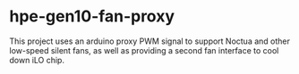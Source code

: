 # hpe-gen10-fan-proxy
This project uses an arduino proxy PWM signal to support Noctua and other low-speed silent fans, as well as providing a second fan interface to cool down iLO chip.
